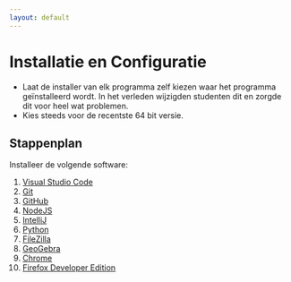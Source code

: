 ```yaml
---
layout: default
---
```

# Installatie en Configuratie

* Laat de installer van elk programma zelf kiezen waar het programma geïnstalleerd wordt.
  In het verleden wijzigden studenten dit en zorgde dit voor heel wat problemen.
* Kies steeds voor de recentste 64 bit versie.

## Stappenplan

Installeer de volgende software:

1. [Visual Studio Code](/vscode/index.md)
1. [Git](/git/index.md)
1. [GitHub](/github/index.md)
1. [NodeJS](/nodejs/index.md)
1. [IntelliJ](/intellij/index.md)
1. [Python](/python/index.md)
1. [FileZilla](https://filezilla-project.org/download.php)
1. [GeoGebra](/geogebra/index.md)
1. [Chrome](https://www.google.com/chrome/)
1. [Firefox Developer Edition](https://www.mozilla.org/en-US/firefox/developer/)
